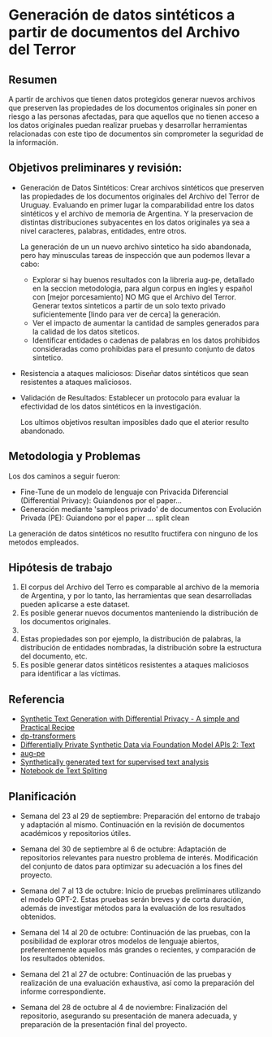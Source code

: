 # Generación de datos sintéticos a partir de documentos del Archivo del Terror

## Resumen
A partir de archivos que tienen datos protegidos generar nuevos archivos que preserven las propiedades de los documentos originales sin poner en riesgo a las personas afectadas, para que aquellos que no tienen acceso a los datos originales puedan realizar pruebas y desarrollar herramientas relacionadas con este tipo de documentos sin comprometer la seguridad de la información.

## Objetivos preliminares y revisión:
- Generación de Datos Sintéticos: Crear archivos sintéticos que preserven las propiedades de los documentos originales del Archivo del Terror de Uruguay. Evaluando en primer lugar la comparabilidad entre los datos sintéticos y el archivo de memoria de Argentina. Y la preservacion de distintas distribuciones subyacentes en los datos originales ya sea a nivel caracteres, palabras, entidades, entre otros.

  La generación de un un nuevo archivo sintetico ha sido abandonada, pero hay minusculas tareas de inspección que aun podemos llevar a cabo:
  - Explorar si hay buenos resultados con la libreria aug-pe, detallado en la seccion metodologia, para algun corpus en ingles y español con [mejor porcesamiento] NO MG que el Archivo del Terror. Generar textos sinteticos a partir de un solo texto privado suficientemente [lindo para ver de cerca] la generación.
  - Ver el impacto de aumentar la cantidad de samples generados para la calidad de los datos siteticos.
  - Identificar entidades o cadenas de palabras en los datos prohibidos consideradas como prohibidas para el presunto conjunto de datos sintetico.
     
- Resistencia a ataques maliciosos: Diseñar datos sintéticos que sean resistentes a ataques maliciosos.
- Validación de Resultados: Establecer un protocolo para evaluar la efectividad de los datos sintéticos en la investigación.

  Los ultimos objetivos resultan imposibles dado que el aterior resulto abandonado. 

## Metodologia y Problemas
Los dos caminos a seguir fueron:
- Fine-Tune de un modelo de lenguaje con Privacida Diferencial (Differential Privacy): Guiandonos por el paper...
- Generación mediante 'sampleos privado' de documentos con Evolución Privada (PE): Guiandono por el paper ... split clean




La generación de datos sintéticos no resutlto fructifera con ninguno de los metodos empleados.

## Hipótesis de trabajo
1. El corpus del Archivo del Terro es comparable al archivo de la memoria de Argentina, y por lo tanto, las herramientas que sean desarrolladas pueden aplicarse a este dataset.
2. Es posible generar nuevos documentos manteniendo la distribución de los documentos originales.
3.
4. Estas propiedades son por ejemplo, la distribución de palabras, la distribución de entidades nombradas, la distribución sobre la estructura del documento, etc.
5. Es posible generar datos sintéticos resistentes a ataques maliciosos para identificar a las víctimas. 

## Referencia
- [Synthetic Text Generation with Differential Privacy - A simple and Practical Recipe](https://arxiv.org/pdf/2210.14348)
- [dp-transformers](https://github.com/microsoft/dp-transformers)
- [Differentially Private Synthetic Data via Foundation Model APIs 2: Text](https://alphapav.github.io/augpe-dpapitext/)
- [aug-pe](https://github.com/AI-secure/aug-pe)
- [Synthetically generated text for supervised text analysis](https://drive.google.com/open?id=105fOMEQiZ9p0oq6BsIP1eHgIkv3aSV5h&usp=drive_fs)
- [Notebook de Text Spliting](https://github.com/FullStackRetrieval-com/RetrievalTutorials/blob/main/tutorials/LevelsOfTextSplitting/5_Levels_Of_Text_Splitting.ipynb)

## Planificación

- Semana del 23 al 29 de septiembre: Preparación del entorno de trabajo y adaptación al mismo. Continuación en la revisión de documentos académicos y repositorios útiles.

- Semana del 30 de septiembre al 6 de octubre: Adaptación de repositorios relevantes para nuestro problema de interés. Modificación del conjunto de datos para optimizar su adecuación a los fines del proyecto.

- Semana del 7 al 13 de octubre: Inicio de pruebas preliminares utilizando el modelo GPT-2. Estas pruebas serán breves y de corta duración, además de investigar métodos para la evaluación de los resultados obtenidos.

- Semana del 14 al 20 de octubre: Continuación de las pruebas, con la posibilidad de explorar otros modelos de lenguaje abiertos, preferentemente aquellos más grandes o recientes, y comparación de los resultados obtenidos.

- Semana del 21 al 27 de octubre: Continuación de las pruebas y realización de una evaluación exhaustiva, así como la preparación del informe correspondiente.

- Semana del 28 de octubre al 4 de noviembre: Finalización del repositorio, asegurando su presentación de manera adecuada, y preparación de la presentación final del proyecto.

